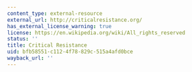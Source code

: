 ```yaml
---
content_type: external-resource
external_url: http://criticalresistance.org/
has_external_license_warning: true
license: https://en.wikipedia.org/wiki/All_rights_reserved
status: ''
title: Critical Resistance
uid: bfb58551-c112-4f78-829c-515a4afd0bce
wayback_url: ''
---
```


